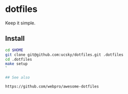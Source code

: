 # dotfiles

Keep it simple.

## Install

```bash
cd $HOME
git clone git@github.com:ucsky/dotfiles.git .dotfiles
cd .dotfiles
make setup
`

## See also

https://github.com/webpro/awesome-dotfiles

